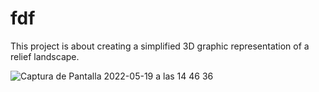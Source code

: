 # fdf

This project is about creating a simplified 3D graphic representation of a relief landscape.

![Captura de Pantalla 2022-05-19 a las 14 46 36](https://user-images.githubusercontent.com/74375023/169296616-ebcfcde7-192e-4323-96ad-9bf9141f1e0f.jpg)

